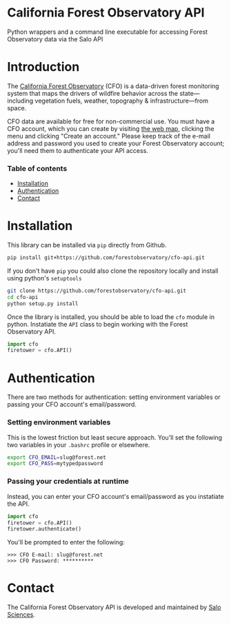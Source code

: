 # California Forest Observatory API

Python wrappers and a command line executable for accessing Forest Observatory data via the Salo API

# Introduction

The [California Forest Observatory][cfo-web] (CFO) is a data-driven forest monitoring system that maps the drivers of wildfire behavior across the state—including vegetation fuels, weather, topography & infrastructure—from space.

CFO data are available for free for non-commercial use. You must have a CFO account, which you can create by visiting [the web map][cfo-web], clicking the menu and clicking "Create an account." Please keep track of the e-mail address and password you used to create your Forest Observatory account; you'll need them to authenticate your API access.

### Table of contents

- [Installation](#installation)
- [Authentication](#authentication)
- [Contact](#contact)

# Installation

This library can be installed via `pip` directly from Github.

```bash
pip install git+https://github.com/forestobservatory/cfo-api.git
```

If you don't have `pip` you could also clone the repository locally and install using python's `setuptools`

```bash
git clone https://github.com/forestobservatory/cfo-api.git
cd cfo-api
python setup.py install
```

Once the library is installed, you should be able to load the `cfo` module in python. Instatiate the `API` class to begin working with the Forest Observatory API.

```python
import cfo
firetower = cfo.API()
```

# Authentication

There are two methods for authentication: setting environment variables or passing your CFO account's email/password. 

### Setting environment variables 

This is the lowest friction but least secure approach. You'll set the following two variables in your `.bashrc` profile or elsewhere.

```bash
export CFO_EMAIL=slug@forest.net
export CFO_PASS=mytypedpassword
```

### Passing your credentials at runtime

Instead, you can enter your CFO account's email/password as you instatiate the API.

```python
import cfo
firetower = cfo.API()
firetower.authenticate()
```

You'll be prompted to enter the following:

```
>>> CFO E-mail: slug@forest.net
>>> CFO Password: **********
```

# Contact

The California Forest Observatory API is developed and maintained by [Salo Sciences][salo-web].


[cfo-web]: https://forestobservatory.com
[salo-web]: https://salo.ai
